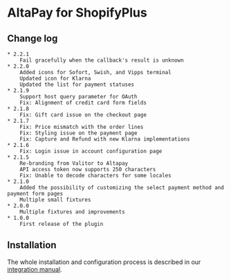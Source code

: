 # AltaPay for ShopifyPlus

## Change log

    * 2.2.1
        Fail gracefully when the callback's result is unknown
    * 2.2.0
        Added icons for Sofort, Swish, and Vipps terminal
        Updated icon for Klarna
        Updated the list for payment statuses
    * 2.1.9
        Support host query parameter for OAuth
        Fix: Alignment of credit card form fields
    * 2.1.8
        Fix: Gift card issue on the checkout page
    * 2.1.7
        Fix: Price mismatch with the order lines
        Fix: Styling issue on the payment page
        Fix: Capture and Refund with new Klarna implementations
    * 2.1.6
        Fix: Login issue in account configuration page
    * 2.1.5
        Re-branding from Valitor to Altapay
        API access token now supports 250 characters
        Fix: Unable to decode characters for some locales
    * 2.1.0
        Added the possibility of customizing the select payment method and payment form pages
        Multiple small fixtures
    * 2.0.0
        Multiple fixtures and improvements
    * 1.0.0
        First release of the plugin 

## Installation

The whole installation and configuration process is described in our [integration manual](https://documentation.altapay.com/Content/Plugins/Shopify/1%20Shopify%20Overview.htm).
